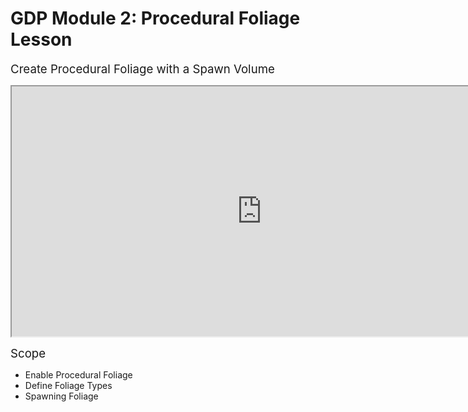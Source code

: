 # GDP Module 2: Procedural Foliage Lesson

<p><span style="font-size: 14pt;">Create Procedural Foliage with a Spawn Volume</span></p>
<p><iframe title="YouTube video player" src="https://www.youtube.com/embed/zXnaDkPk19U" width="800" height="400" allowfullscreen="allowfullscreen" allow="accelerometer; autoplay; clipboard-write; encrypted-media; gyroscope; picture-in-picture; web-share"></iframe></p>
<p><span style="font-size: 14pt;">Scope</span></p>
<ul>
<li>Enable Procedural Foliage</li>
<li>Define Foliage Types</li>
<li>Spawning Foliage</li>
</ul>